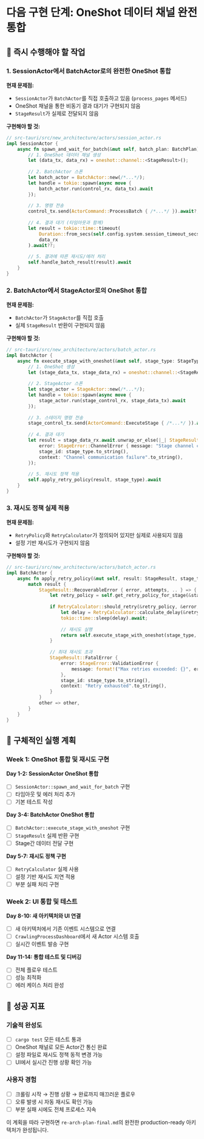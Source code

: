 # 다음 구현 단계: OneShot 데이터 채널 완전 통합

## 🚨 즉시 수행해야 할 작업

### 1. SessionActor에서 BatchActor로의 완전한 OneShot 통합

**현재 문제점:**
- `SessionActor`가 `BatchActor`를 직접 호출하고 있음 (`process_pages` 메서드)
- OneShot 채널을 통한 비동기 결과 대기가 구현되지 않음
- `StageResult`가 실제로 전달되지 않음

**구현해야 할 것:**
```rust
// src-tauri/src/new_architecture/actors/session_actor.rs
impl SessionActor {
    async fn spawn_and_wait_for_batch(&mut self, batch_plan: BatchPlan) -> crate::Result<StageResult> {
        // 1. OneShot 데이터 채널 생성
        let (data_tx, data_rx) = oneshot::channel::<StageResult>();
        
        // 2. BatchActor 스폰
        let batch_actor = BatchActor::new(/*...*/);
        let handle = tokio::spawn(async move {
            batch_actor.run(control_rx, data_tx).await
        });
        
        // 3. 명령 전송
        control_tx.send(ActorCommand::ProcessBatch { /*...*/ }).await?;
        
        // 4. 결과 대기 (타임아웃과 함께)
        let result = tokio::time::timeout(
            Duration::from_secs(self.config.system.session_timeout_secs),
            data_rx
        ).await??;
        
        // 5. 결과에 따른 재시도/에러 처리
        self.handle_batch_result(result).await
    }
}
```

### 2. BatchActor에서 StageActor로의 OneShot 통합

**현재 문제점:**
- `BatchActor`가 `StageActor`를 직접 호출
- 실제 `StageResult` 반환이 구현되지 않음

**구현해야 할 것:**
```rust
// src-tauri/src/new_architecture/actors/batch_actor.rs
impl BatchActor {
    async fn execute_stage_with_oneshot(&mut self, stage_type: StageType, items: Vec<StageItem>) -> StageResult {
        // 1. OneShot 생성
        let (stage_data_tx, stage_data_rx) = oneshot::channel::<StageResult>();
        
        // 2. StageActor 스폰
        let stage_actor = StageActor::new(/*...*/);
        let handle = tokio::spawn(async move {
            stage_actor.run(stage_control_rx, stage_data_tx).await
        });
        
        // 3. 스테이지 명령 전송
        stage_control_tx.send(ActorCommand::ExecuteStage { /*...*/ }).await?;
        
        // 4. 결과 대기
        let result = stage_data_rx.await.unwrap_or_else(|_| StageResult::FatalError {
            error: StageError::ChannelError { message: "Stage channel closed".to_string() },
            stage_id: stage_type.to_string(),
            context: "Channel communication failure".to_string(),
        });
        
        // 5. 재시도 정책 적용
        self.apply_retry_policy(result, stage_type).await
    }
}
```

### 3. 재시도 정책 실제 적용

**현재 문제점:**
- `RetryPolicy`와 `RetryCalculator`가 정의되어 있지만 실제로 사용되지 않음
- 설정 기반 재시도가 구현되지 않음

**구현해야 할 것:**
```rust
// src-tauri/src/new_architecture/actors/batch_actor.rs
impl BatchActor {
    async fn apply_retry_policy(&mut self, result: StageResult, stage_type: StageType) -> StageResult {
        match result {
            StageResult::RecoverableError { error, attempts, .. } => {
                let retry_policy = self.get_retry_policy_for_stage(&stage_type);
                
                if RetryCalculator::should_retry(&retry_policy, &error, attempts) {
                    let delay = RetryCalculator::calculate_delay(&retry_policy, attempts);
                    tokio::time::sleep(delay).await;
                    
                    // 재시도 실행
                    return self.execute_stage_with_oneshot(stage_type, items).await;
                }
                
                // 최대 재시도 초과
                StageResult::FatalError {
                    error: StageError::ValidationError {
                        message: format!("Max retries exceeded: {}", error)
                    },
                    stage_id: stage_type.to_string(),
                    context: "Retry exhausted".to_string(),
                }
            }
            other => other,
        }
    }
}
```

## 🔧 구체적인 실행 계획

### Week 1: OneShot 통합 및 재시도 구현

**Day 1-2: SessionActor OneShot 통합**
- [ ] `SessionActor::spawn_and_wait_for_batch` 구현
- [ ] 타임아웃 및 에러 처리 추가
- [ ] 기본 테스트 작성

**Day 3-4: BatchActor OneShot 통합**
- [ ] `BatchActor::execute_stage_with_oneshot` 구현
- [ ] `StageResult` 실제 반환 구현
- [ ] Stage간 데이터 전달 구현

**Day 5-7: 재시도 정책 구현**
- [ ] `RetryCalculator` 실제 사용
- [ ] 설정 기반 재시도 지연 적용
- [ ] 부분 실패 처리 구현

### Week 2: UI 통합 및 테스트

**Day 8-10: 새 아키텍처와 UI 연결**
- [ ] 새 아키텍처에서 기존 이벤트 시스템으로 연결
- [ ] `CrawlingProcessDashboard`에서 새 Actor 시스템 호출
- [ ] 실시간 이벤트 발송 구현

**Day 11-14: 통합 테스트 및 디버깅**
- [ ] 전체 플로우 테스트
- [ ] 성능 최적화
- [ ] 에러 케이스 처리 완성

## 🚦 성공 지표

### 기술적 완성도
- [ ] `cargo test` 모든 테스트 통과
- [ ] OneShot 채널로 모든 Actor간 통신 완료
- [ ] 설정 파일로 재시도 정책 동적 변경 가능
- [ ] UI에서 실시간 진행 상황 확인 가능

### 사용자 경험
- [ ] 크롤링 시작 → 진행 상황 → 완료까지 매끄러운 플로우
- [ ] 오류 발생 시 자동 재시도 확인 가능
- [ ] 부분 실패 시에도 전체 프로세스 지속

이 계획을 따라 구현하면 `re-arch-plan-final.md`의 완전한 production-ready 아키텍처가 완성됩니다.
